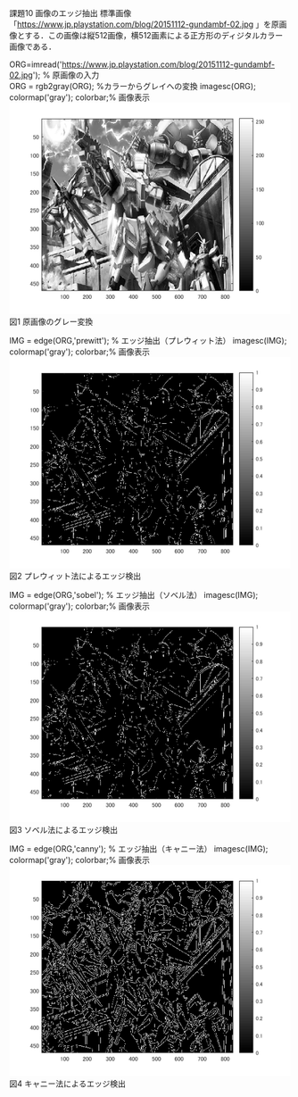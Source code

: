 課題10 画像のエッジ抽出 
標準画像「https://www.jp.playstation.com/blog/20151112-gundambf-02.jpg 」を原画像とする．この画像は縦512画像，横512画素による正方形のディジタルカラー画像である．

ORG=imread('https://www.jp.playstation.com/blog/20151112-gundambf-02.jpg'); % 原画像の入力  
ORG = rgb2gray(ORG); %カラーからグレイへの変換
imagesc(ORG); colormap('gray'); colorbar;% 画像表示
![原画像](https://raw.githubusercontent.com/YumaTokuhashi/lecture_image_processing/master/10-1.bmp)  
図1 原画像のグレー変換

IMG = edge(ORG,'prewitt'); % エッジ抽出（プレウィット法）
imagesc(IMG); colormap('gray'); colorbar;% 画像表示
![原画像](https://raw.githubusercontent.com/YumaTokuhashi/lecture_image_processing/master/10-2.bmp)  
図2 プレウィット法によるエッジ検出

IMG = edge(ORG,'sobel'); % エッジ抽出（ソベル法）
imagesc(IMG); colormap('gray'); colorbar;% 画像表示
![原画像](https://raw.githubusercontent.com/YumaTokuhashi/lecture_image_processing/master/10-3.bmp)  
図3 ソベル法によるエッジ検出

IMG = edge(ORG,'canny'); % エッジ抽出（キャニー法）
imagesc(IMG); colormap('gray'); colorbar;% 画像表示
![原画像](https://raw.githubusercontent.com/YumaTokuhashi/lecture_image_processing/master/10-4.bmp)  
図4 キャニー法によるエッジ検出



